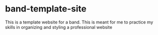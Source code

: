 # band-template-site

This is a template website for a band. This is meant for me to practice my skills in organizing and styling a professional website
